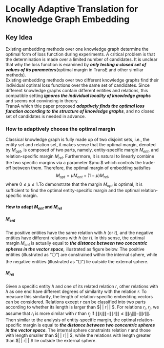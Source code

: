 # Locally Adaptive Translation for Knowledge Graph Embedding  

## Key Idea  
Existing embedding methods over one knowledge graph determine the optimal form of loss function during experiments. A critical problem is that the determination is made over a limited number of candidates. It is unclear that why the loss function is examined by ***only testing a closed set of values of its parameters***(optimal margin in TransE and other similiar methods).  
  Existing embedding methods over two different knowledge graphs find their individual optimal loss functions over the same set of candidates. Since different knowledge graphs contain different entities and relations, this compatible setting ***ignores the individual locality of knowledge graphs*** and seems not convincing in theory.  
  TransA which thie paper proposed ***adaptively finds the optimal loss function according to the structure of knowledge graphs***, and no closed set of candidates is needed in advance.  
 
### How to adaptively choose the optimal margin  
Classical knowledge graph is fully made up of two disjoint sets, i.e., the entity set and relation set, it makes sense that the optimal margin, denoted by $M_{opt}$, is composed of two parts, namely, entity-specific margin $M_{ent}$, and relation-specific margin $M_{rel}$. Furthermore, it is natural to linearly combine the two specific margins via a parameter $\mu $ which controls the trade-off between them. Therefore, the optimal margin of embedding satisfies $$M_{opt} = \mu M_{ent} + (1 − \mu )M_{rel},$$ where $0 \leq \mu \leq 1$.To demonstrate that the margin $M_{opt}$ is optimal, it is sufficient to find the optimal entity-specific margin and the optimal relation-specific margin.  

#### How to adapt $M_{ent}$ and $M_{rel}$
##### $M_{ent}$
The positive entities have the same relation with $h$ (or $t$), and the negative entities have different relations with $h$ (or $t$). In this sense, the optimal margin $M_{ent}$ is actually equal to ***the distance between two concentric spheres in the vector space***, illustrated as figure below. The positive entities (illustrated as “⚪”) are constrained within the internal sphere, while the negative entities (illustrated as “□”) lie outside the external sphere. 
##### $M_{rel}$
Given a specific entity $h$ and one of its related relation $r$, other relations with $h$ as one end have different degrees of similarity with the relation $r$. To measure this similarity, the length of relation-specific embedding vectors can be considered. Relations except $r$ can be classified into two parts according to whether its length is larger than $\| \| r\| \| $. For relations $r_i$, $r_j$, we assume that $r_i$ is more similar with $r$ than $r_j$ if $\| \| r_i\| \| − \| \| r\| \| \leq \| \| r_j\| \| − \| \| r\| \|$. Then similar to the analysis of entity-specific margin, the optimal relation-specific margin is equal to ***the distance between two concentric spheres in the vector space***. The internal sphere constraints relation $r$ and those with length smaller than $\| \| r\| \| $, while the relations with length greater than $\| \| r\| \| $ lie outside the external sphere. 
